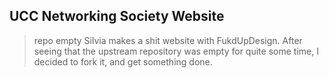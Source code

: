 ## UCC Networking Society Website
>repo empty
>Silvia makes a shit website with FukdUpDesign.
After seeing that the upstream repository was empty for quite some time, I decided to fork it, and get something done.